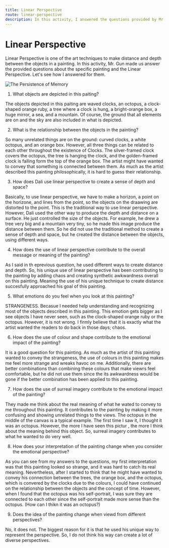 ```yaml
---
title: Linear Perspective
route: linear-perspective
description: In this activity, I answered the questions provided by Mr. Gun about the linear perspective in the painting. The name of the painting that I have interpreted was The Persistence of Memory.
---
```


# Linear Perspective

Linear Perspective is one of the art techniques to make distance and depth between the objects in a painting. In this activity, Mr. Gun made us answer the provided questions about the specific painting and the Linear Perspective. Let's see how I answered for them.

![The Persistence of Memory](/perspectives/the-persistence-of-memory.jpeg)

1. What objects are depicted in this paiting?

The objects depicted in this paiting are waved clocks, an octopus, a clock-shaped orange ruby, a tree where a clock is hung, a bright-orange box, a huge mirror, a sea, and a mountain. Of course, the ground that all elements are on and the sky are also included in what is depicted.

2. What is the relationship between the objects in the painting?

So many unrelated things are on the ground: curved clocks, a white octopus, and an orange box. However, all three things can be related to each other throughout the existence of Clocks. The silver-framed clock covers the octopus, the tree is hanging the clock, and the golden-framed clock is falling form the top of the orange box. The artist might have wanted to convey that something is connected between them. As much as the artist described this painting philosophically, it is hard to guess their relationship.

3. How does Dali use linear perspective to create a sense of depth and space?

Basically, to use linear perspective, we have to make a horizon, a point on the horizone, and lines from the point, so the objects on the draawing are distorted to the point. This is the traditional way to use linear perspective. However, Dali used the other way to produce the depth and distance on a surface. He just controlled the size of the objects. For example, he drew a tree very big and a mountain very tiny, so he made this image produce the distance between them. So he did not use the traditional method to create a sense of depth and space, but he created the distance between the objects, using different ways.

4. How does the use of linear perspective contribute to the overall message or meaning of the painting?

As I said in th eprevious question, he used different ways to create distance and depth. So, his unique use of linear perspective has been contributing to the painting by adding chaos and creating synthetic awkwardness overall on this painting. Meaning the use of his unique technique to create distance succesfully approached his goal of this painting.

5. What emotions do you feel when you look at this painting?

STRANGENESS. Becasue I needed help understanding and recognizing most of the objects described in this painting. This emotion gets bigger as I see objects I have never seen, such as the clock-shaped orange ruby or the octopus. However, it is not wrong. I firmly believe that it is exactly what the artist wanted the readers to do back in those days; chaos.

6. How does the use of colour and shape contribute to the emotional impact of the painting?

It is a good question for this painting. As much as the artist of this painting wanted to convey the strangeness, the use of colours in this painting makes me feel more strange and wreaks havoc on me. Additionally, there are better combinations than combining these colours that make viewrs feel comfortable, but he did not use them since the its awkwardness would be gone if the better combination has been applied to this painting.

7. How does the use of surreal imagery contribute to the emotional impact of the painting?

They made me think about the real meaning of what he wated to convey to me throughout this painting. It contributes to the painting by making it more confusing and showing unrelated things to the views. The octopus in the middle of the canvas is a typical example. The first time I saw it, I thought it was an octopus. However, the more I have seen this pictur , the more I think about the meaning behind this object. So, surreal imagery contributes to what he wanted to do very well.

8. How does your interpretation of the painting change when you consider the emotional perspective?

As you can see from my answers to the questions, my first interpretation was that this painting looked so strange, and it was hard to catch its real meaning. Nevertheless, after I started to think that he might have wanted to convey his connection between the trees, the orange box, and the octopus, which is convered by the clocks due to the colours, I could have continued on the relationship between the objects and the concept of time. However, when I found that the octopus was his self-portrait, I was sure they are connected to each other since the self-portrait made more sense than the octopus. (How can I thikn it was an octopus?)

9. Does the idea of the painting change when viewd from different perspectives?

No, it does not. The biggest reason for it is that he used his unique way to represent the perspective. So, I do not think his way can create a lot of diverse perspectives.
